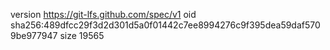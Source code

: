 version https://git-lfs.github.com/spec/v1
oid sha256:489dfcc29f3d2d301d5a0f01442c7ee8994276c9f395dea59daf5709be977947
size 19565
